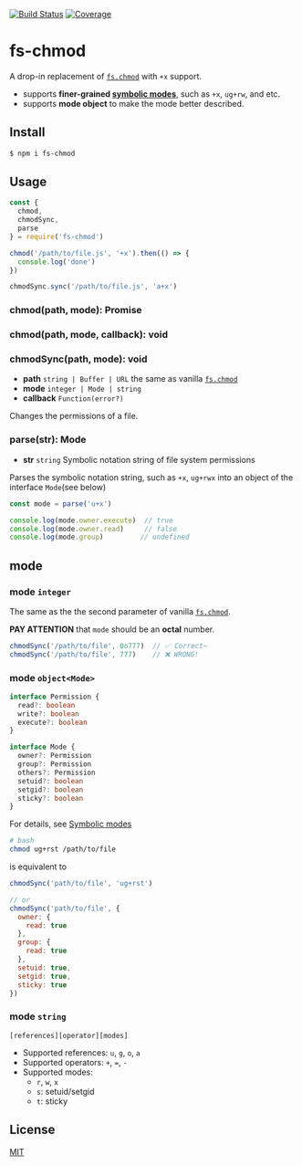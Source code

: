 [![Build Status](https://travis-ci.org/kaelzhang/fs-chmod.svg?branch=master)](https://travis-ci.org/kaelzhang/fs-chmod)
[![Coverage](https://codecov.io/gh/kaelzhang/fs-chmod/branch/master/graph/badge.svg)](https://codecov.io/gh/kaelzhang/fs-chmod)
<!-- optional appveyor tst
[![Windows Build Status](https://ci.appveyor.com/api/projects/status/github/kaelzhang/fs-chmod?branch=master&svg=true)](https://ci.appveyor.com/project/kaelzhang/fs-chmod)
-->
<!-- optional npm version
[![NPM version](https://badge.fury.io/js/fs-chmod.svg)](http://badge.fury.io/js/fs-chmod)
-->
<!-- optional npm downloads
[![npm module downloads per month](http://img.shields.io/npm/dm/fs-chmod.svg)](https://www.npmjs.org/package/fs-chmod)
-->
<!-- optional dependency status
[![Dependency Status](https://david-dm.org/kaelzhang/fs-chmod.svg)](https://david-dm.org/kaelzhang/fs-chmod)
-->

# fs-chmod

A drop-in replacement of [`fs.chmod`](chmod) with `+x` support.

- supports **finer-grained [symbolic modes](symbolic)**, such as `+x`, `ug+rw`, and etc.
- supports **mode object** to make the mode better described.

## Install

```sh
$ npm i fs-chmod
```

## Usage

```js
const {
  chmod,
  chmodSync,
  parse
} = require('fs-chmod')

chmod('/path/to/file.js', '+x').then(() => {
  console.log('done')
})

chmodSync.sync('/path/to/file.js', 'a+x')
```

### chmod(path, mode): Promise
### chmod(path, mode, callback): void
### chmodSync(path, mode): void

- **path** `string | Buffer | URL` the same as vanilla [`fs.chmod`](chmod)
- **mode** `integer | Mode | string`
- **callback** `Function(error?)`

Changes the permissions of a file.

### parse(str): Mode

- **str** `string` Symbolic notation string of file system permissions

Parses the symbolic notation string, such as `+x`, `ug+rwx` into an object of the interface `Mode`(see below)

```js
const mode = parse('u+x')

console.log(mode.owner.execute)  // true
console.log(mode.owner.read)     // false
console.log(mode.group)         // undefined
```

## mode

### mode `integer`

The same as the the second parameter of vanilla [`fs.chmod`](chmod).

**PAY ATTENTION** that `mode` should be an **octal** number.

```js
chmodSync('/path/to/file', 0o777)  // ✅ Correct~
chmodSync('/path/to/file', 777)    // ❌ WRONG!
```

### mode `object<Mode>`

```ts
interface Permission {
  read?: boolean
  write?: boolean
  execute?: boolean
}

interface Mode {
  owner?: Permission
  group?: Permission
  others?: Permission
  setuid?: boolean
  setgid?: boolean
  sticky?: boolean
}
```

For details, see [Symbolic modes](symbolic)


```sh
# bash
chmod ug+rst /path/to/file
```

is equivalent to

```js
chmodSync('path/to/file', 'ug+rst')

// or
chmodSync('path/to/file', {
  owner: {
    read: true
  },
  group: {
    read: true
  },
  setuid: true,
  setgid: true,
  sticky: true
})
```

### mode `string`

```
[references][operator][modes]
```

- Supported references: `u`, `g`, `o`, `a`
- Supported operators: `+`, `=`, `-`
- Supported modes:
  - `r`, `w`, `x`
  <!-- - `X`: special execute -->
  - `s`: setuid/setgid
  - `t`: sticky

## License

[MIT](LICENSE)

[chmod]: https://nodejs.org/dist/latest/docs/api/fs.html#fs_fs_chmod_path_mode_callback
[symbolic]: https://en.wikipedia.org/wiki/Chmod#Symbolic_modes
